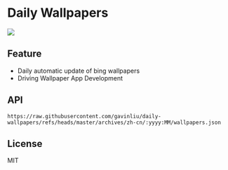 # Daily Wallpapers
  
![](https://www.bing.com/th?id=OHR.BahamaBlues_ZH-CN8134624828_UHD.jpg)

## Feature

- Daily automatic update of bing wallpapers
- Driving Wallpaper App Development

## API

```
https://raw.githubusercontent.com/gavinliu/daily-wallpapers/refs/heads/master/archives/zh-cn/:yyyy:MM/wallpapers.json
```

## License

MIT
  